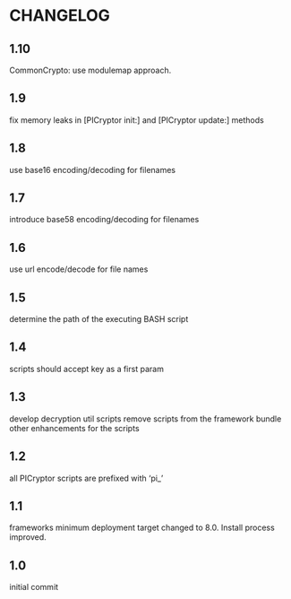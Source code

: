 CHANGELOG
=========

## 1.10
CommonCrypto: use modulemap approach.

## 1.9
fix memory leaks in [PICryptor init:] and [PICryptor update:] methods

## 1.8
use base16 encoding/decoding for filenames

## 1.7
introduce base58 encoding/decoding for filenames

## 1.6
use url encode/decode for file names

## 1.5
determine the path of the executing BASH script

## 1.4
scripts should accept key as a first param

## 1.3
develop decryption util scripts
remove scripts from the framework bundle
other enhancements for the scripts

## 1.2 
all PICryptor scripts are prefixed with ‘pi_’

## 1.1
frameworks minimum deployment target changed to 8.0. Install process improved.

## 1.0
initial commit